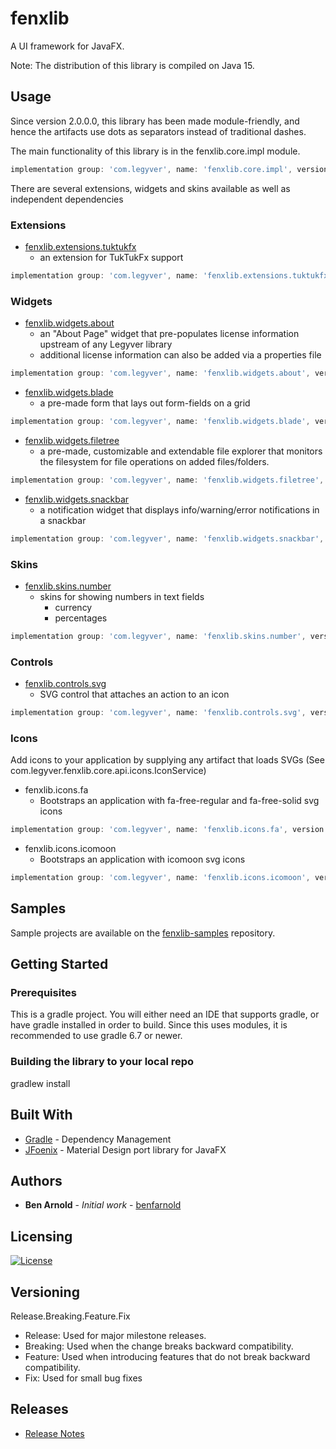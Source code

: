 # fenxlib
A UI framework for JavaFX.

Note: The distribution of this library is compiled on Java 15.

## Usage
Since version 2.0.0.0, this library has been made module-friendly, and hence the artifacts use dots as separators instead of traditional dashes.

The main functionality of this library is in the fenxlib.core.impl module.

```gradle
implementation group: 'com.legyver', name: 'fenxlib.core.impl', version: '2.1.2.6'
```

There are several extensions, widgets and skins available as well as independent dependencies

### Extensions
- [fenxlib.extensions.tuktukfx](fenxlib.extensions.tuktukfx/README.MD)
    - an extension for TukTukFx support
```gradle
implementation group: 'com.legyver', name: 'fenxlib.extensions.tuktukfx', version: '2.1.2.6'
```

### Widgets
- [fenxlib.widgets.about](fenxlib.widgets.about/README.md)
  - an "About Page" widget that pre-populates license information upstream of any Legyver library
  - additional license information can also be added via a properties file
```gradle
implementation group: 'com.legyver', name: 'fenxlib.widgets.about', version: '2.1.2.6'
```
- [fenxlib.widgets.blade](fenxlib.widgets.blade/README.md)
  - a pre-made form that lays out form-fields on a grid
```gradle
implementation group: 'com.legyver', name: 'fenxlib.widgets.blade', version: '2.1.2.6'
```
- [fenxlib.widgets.filetree](fenxlib.widgets.filetree/README.md)
  - a pre-made, customizable and extendable file explorer that monitors the filesystem for file operations on added files/folders.
```gradle
implementation group: 'com.legyver', name: 'fenxlib.widgets.filetree', version: '2.1.2.6'
```
- [fenxlib.widgets.snackbar](fenxlib.widgets.snackbar/README.md)
  - a notification widget that displays info/warning/error notifications in a snackbar
```gradle
implementation group: 'com.legyver', name: 'fenxlib.widgets.snackbar', version: '2.1.2.6'
```
### Skins
- [fenxlib.skins.number](fenxlib.skins.number/README.MD)
  - skins for showing numbers in text fields
    - currency
    - percentages
```gradle
implementation group: 'com.legyver', name: 'fenxlib.skins.number', version: '2.1.2.6'
```

### Controls
- [fenxlib.controls.svg](fenxlib.controls.svg/README.md)
  - SVG control that attaches an action to an icon
```gradle
implementation group: 'com.legyver', name: 'fenxlib.controls.svg', version: '2.1.2.6'
```

### Icons
Add icons to your application by supplying any artifact that loads SVGs (See com.legyver.fenxlib.core.api.icons.IconService)
- fenxlib.icons.fa
  - Bootstraps an application with fa-free-regular and fa-free-solid svg icons
```gradle
implementation group: 'com.legyver', name: 'fenxlib.icons.fa', version: '2.1.2.6'
```

- fenxlib.icons.icomoon
  - Bootstraps an application with icomoon svg icons
```gradle
implementation group: 'com.legyver', name: 'fenxlib.icons.icomoon', version: '2.1.2.6'
```

## Samples
Sample projects are available on the [fenxlib-samples](https://github.com/Legyver/fenxlib-samples) repository.

## Getting Started
### Prerequisites
This is a gradle project.  You will either need an IDE that supports gradle, or have gradle installed in order to build.  Since this uses modules, it is recommended to use gradle 6.7 or newer.

### Building the library to your local repo
gradlew install

## Built With
* [Gradle](https://gradle.org/) - Dependency Management
* [JFoenix](http://www.jfoenix.com/) - Material Design port library for JavaFX

## Authors
* **Ben Arnold** - *Initial work* - [benfarnold](https://github.com/benfarnold)

## Licensing

[![License](https://img.shields.io/badge/License-Apache%202.0-blue.svg)](https://github.com/Legyver/fenxlib/blob/master/LICENSE)


## Versioning
Release.Breaking.Feature.Fix
- Release: Used for major milestone releases.
- Breaking: Used when the change breaks backward compatibility.
- Feature: Used when introducing features that do not break backward compatibility.
- Fix: Used for small bug fixes

## Releases
* [Release Notes](https://github.com/Legyver/fenxlib/blob/master/RELEASE.MD)
